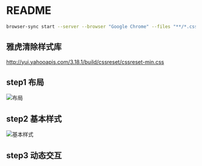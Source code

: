 # README

```bash
browser-sync start --server --browser "Google Chrome" --files "**/*.css, *.html, **/*.js"

```

## 雅虎清除样式库

<http://yui.yahooapis.com/3.18.1/build/cssreset/cssreset-min.css>

## step1 布局

![布局](https://tva1.sinaimg.cn/large/007S8ZIlly1gj1z71e00zj30u00um0vw.jpg)

## step2 基本样式

![基本样式](https://tva1.sinaimg.cn/large/007S8ZIlgy1gj2ayzxnlhj30u00umx2m.jpg)

## step3 动态交互
